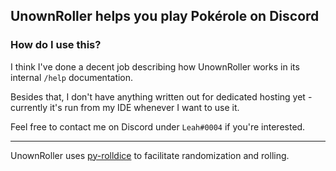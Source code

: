 ## UnownRoller helps you play Pokérole on Discord
### How do I use this?

I think I've done a decent job describing how UnownRoller works in its internal `/help` documentation.

Besides that, I don't have anything written out for dedicated hosting yet - currently it's run from my IDE whenever I want to use it.

Feel free to contact me on Discord under `Leah#0004` if you're interested.

---

UnownRoller uses [py-rolldice](https://pypi.org/project/py-rolldice/) to facilitate randomization and rolling.